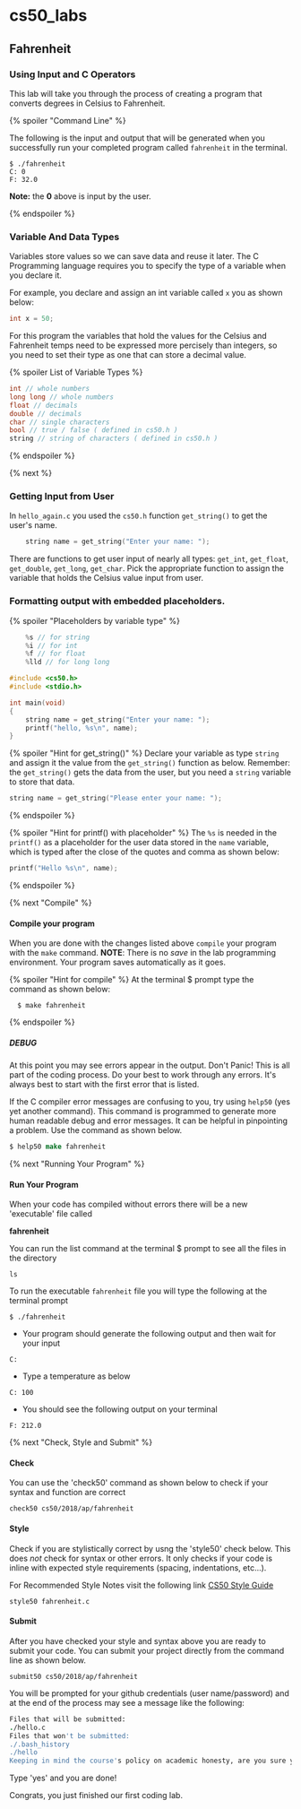 # cs50_labs

## Fahrenheit
### Using Input and C Operators

This lab will take you through the process of creating a program that
converts degrees in Celsius to Fahrenheit.

{% spoiler "Command Line" %}

The following is the input and output that will be generated when you successfully 
run your completed program called `fahrenheit` in the terminal.

```
$ ./fahrenheit
C: 0
F: 32.0
```

**Note:** the **0** above is input by the user. 

{% endspoiler %}

### Variable And Data Types

Variables store values so we can save data and reuse it later.
The C Programming language requires you to specify the type of a variable when you declare it.

For example, you declare and assign an int variable called `x` you as shown below:

```c
int x = 50;
```
For this program the variables that hold the values for the Celsius and Fahrenheit temps need to be expressed more percisely than integers, so you need to set their type as one that can store a decimal value.  

{% spoiler List of Variable Types %}

```c
int // whole numbers
long long // whole numbers
float // decimals
double // decimals 
char // single characters
bool // true / false ( defined in cs50.h ) 
string // string of characters ( defined in cs50.h ) 
```

{% endspoiler %}

{% next %}

### Getting Input from User

In `hello_again.c` you used the `cs50.h` function `get_string()` to get the user's name.

```c
    string name = get_string("Enter your name: ");
```
There are functions to get user input of nearly all types: `get_int`, `get_float`, `get_double`, `get_long`, `get_char`.
Pick the appropriate function to assign the variable that holds the Celsius value input from user. 

### Formatting output with embedded placeholders. 

{% spoiler "Placeholders by variable type" %}

```c
    %s // for string
    %i // for int
    %f // for float
    %lld // for long long
```

```c
#include <cs50.h>
#include <stdio.h>

int main(void)
{
    string name = get_string("Enter your name: ");
    printf("hello, %s\n", name);
}
```


{% spoiler "Hint for get_string()" %}
Declare your variable as type `string` and assign it the value from the `get_string()` function as below.
Remember: the `get_string()` gets the data from the user, but you need a `string` variable to store that data. 

```c
string name = get_string("Please enter your name: ");
```

{% endspoiler %}

{% spoiler "Hint for printf() with placeholder" %}
The `%s` is needed in the `printf()` as a placeholder for the user data stored in the `name` variable,
which is typed after the close of the quotes and comma as shown below:

```c
printf("Hello %s\n", name);
```

{% endspoiler %}

{% next "Compile" %}

#### Compile your program
When you are done with the changes listed above `compile` your program with the `make` command.
**NOTE**: There is no *save* in the lab programming environment. Your program saves automatically as it goes. 

{% spoiler "Hint for compile" %}
At the terminal $ prompt type the command as shown below:

```
  $ make fahrenheit
```
{% endspoiler %}

##### DEBUG

At this point you may see errors appear in the output. Don't Panic! This is all part of the coding process.
Do your best to work through any errors. It's always best to start with the first error that is listed.

If the C compiler error messages are confusing to you, try using `help50` (yes yet another command). This command is programmed
to generate more human readable debug and error messages. It can be helpful in pinpointing a problem. Use the command as shown below. 

```csh
$ help50 make fahrenheit
```
  
{% next "Running Your Program" %}

#### Run Your Program
When your code has compiled without errors there will be a new 'executable' file called

**fahrenheit**

You can run the list command at the terminal $ prompt to see all the files in the directory

```
ls
```

To run the executable `fahrenheit` file you will type the following at the terminal prompt
````
$ ./fahrenheit
````
- Your program should generate the following output and then wait for your input 

```
C:
```
- Type a temperature as below 
```
C: 100
```
- You should see the following output on your terminal 
```
F: 212.0
```
{% next "Check, Style and Submit" %}

#### Check
You can use the 'check50' command as shown below to check if your syntax and function are correct

```
check50 cs50/2018/ap/fahrenheit
```

#### Style

Check if you are stylistically correct by usng the 'style50' check below. This does *not* check for
syntax or other errors. It only checks if your code is inline with expected style requirements (spacing, indentations, etc...).

For Recommended Style Notes visit the following link [CS50 Style Guide](https://cs50.readthedocs.io/style/c/)

```
style50 fahrenheit.c
```

#### Submit

After you have checked your style and syntax above you are ready to submit your code. 
You can submit your project directly from the command line as shown below. 

```
submit50 cs50/2018/ap/fahrenheit
```

You will be prompted for your github credentials (user name/password) and at the end of the process may see a message like the following:

```csh
Files that will be submitted:
./hello.c
Files that won't be submitted:
./.bash_history
./hello
Keeping in mind the course's policy on academic honesty, are you sure you want to submit these files (yes/no)?
```

Type 'yes' and you are done!

Congrats, you just finished our first coding lab. 

